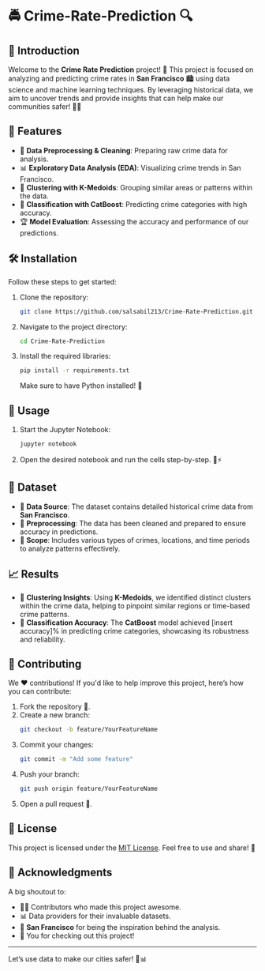 # 🚔 Crime-Rate-Prediction 🔍

## 🌟 Introduction
Welcome to the **Crime Rate Prediction** project! 🚨 This project is focused on analyzing and predicting crime rates in **San Francisco** 🏙️ using data science and machine learning techniques. By leveraging historical data, we aim to uncover trends and provide insights that can help make our communities safer! 🌉✨

## 🎯 Features
- 🔧 **Data Preprocessing & Cleaning**: Preparing raw crime data for analysis.
- 📊 **Exploratory Data Analysis (EDA)**: Visualizing crime trends in San Francisco.
- 📌 **Clustering with K-Medoids**: Grouping similar areas or patterns within the data.
- 🤖 **Classification with CatBoost**: Predicting crime categories with high accuracy.
- 🏆 **Model Evaluation**: Assessing the accuracy and performance of our predictions.

## 🛠️ Installation
Follow these steps to get started:

1. Clone the repository:
   ```bash
   git clone https://github.com/salsabil213/Crime-Rate-Prediction.git
   ```
2. Navigate to the project directory:
   ```bash
   cd Crime-Rate-Prediction
   ```
3. Install the required libraries:
   ```bash
   pip install -r requirements.txt
   ```
   Make sure to have Python installed! 🐍

## 🚀 Usage
1. Start the Jupyter Notebook:
   ```bash
   jupyter notebook
   ```
2. Open the desired notebook and run the cells step-by-step. 📖⚡

## 📂 Dataset
- 📜 **Data Source**: The dataset contains detailed historical crime data from **San Francisco**.
- 🧹 **Preprocessing**: The data has been cleaned and prepared to ensure accuracy in predictions.
- 🌉 **Scope**: Includes various types of crimes, locations, and time periods to analyze patterns effectively.

## 📈 Results
- 🏅 **Clustering Insights**: Using **K-Medoids**, we identified distinct clusters within the crime data, helping to pinpoint similar regions or time-based crime patterns.
- 🎨 **Classification Accuracy**: The **CatBoost** model achieved [insert accuracy]% in predicting crime categories, showcasing its robustness and reliability.

## 🤝 Contributing
We ❤️ contributions! If you'd like to help improve this project, here’s how you can contribute:

1. Fork the repository 🍴.
2. Create a new branch:
   ```bash
   git checkout -b feature/YourFeatureName
   ```
3. Commit your changes:
   ```bash
   git commit -m "Add some feature"
   ```
4. Push your branch:
   ```bash
   git push origin feature/YourFeatureName
   ```
5. Open a pull request 🚀.

## 📜 License
This project is licensed under the [MIT License](LICENSE). Feel free to use and share! 🎉

## 🙌 Acknowledgments
A big shoutout to:
- 🧑‍💻 Contributors who made this project awesome.
- 📊 Data providers for their invaluable datasets.
- 🌉 **San Francisco** for being the inspiration behind the analysis.
- 🎉 You for checking out this project!

---

Let’s use data to make our cities safer! 🔮📊
